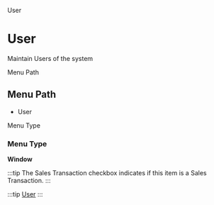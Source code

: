 
User
# User


Maintain Users of the system

Menu Path
## Menu Path



- User

Menu Type
### Menu Type

**Window**

:::tip
The Sales Transaction checkbox indicates if this item is a Sales Transaction.
:::

:::tip
[User](functional-guide/window/window-user.md)
:::
